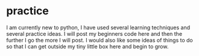 practice
========

I am currently new to python, I have used several learning techniques and several practice ideas. I will post my beginners code here and then the further I go the more I will post. I would also like some ideas of things to do so that I can get outside my tiny little box here and begin to grow.
